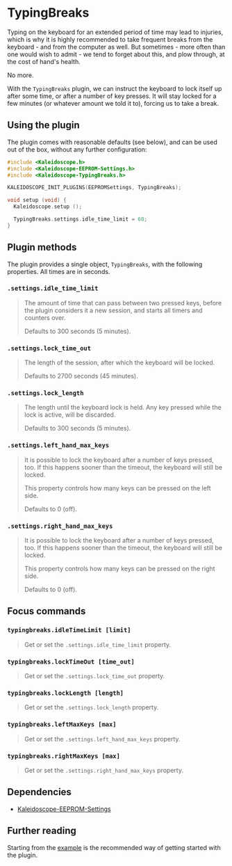 # TypingBreaks

Typing on the keyboard for an extended period of time may lead to injuries,
which is why it is highly recommended to take frequent breaks from the
keyboard - and from the computer as well. But sometimes - more often than one
would wish to admit - we tend to forget about this, and plow through, at the
cost of hand's health.

No more.

With the `TypingBreaks` plugin, we can instruct the keyboard to lock itself up
after some time, or after a number of key presses. It will stay locked for a few
minutes (or whatever amount we told it to), forcing us to take a break.

## Using the plugin

The plugin comes with reasonable defaults (see below), and can be used out of
the box, without any further configuration:

```c++
#include <Kaleidoscope.h>
#include <Kaleidoscope-EEPROM-Settings.h>
#include <Kaleidoscope-TypingBreaks.h>

KALEIDOSCOPE_INIT_PLUGINS(EEPROMSettings, TypingBreaks);

void setup (void) {
  Kaleidoscope.setup ();

  TypingBreaks.settings.idle_time_limit = 60;
}
```

## Plugin methods

The plugin provides a single object, `TypingBreaks`, with the following
properties. All times are in seconds.

### `.settings.idle_time_limit`

> The amount of time that can pass between two pressed keys, before the plugin
> considers it a new session, and starts all timers and counters over.
>
> Defaults to 300 seconds (5 minutes).

### `.settings.lock_time_out`

> The length of the session, after which the keyboard will be locked.
>
> Defaults to 2700 seconds (45 minutes).

### `.settings.lock_length`

> The length until the keyboard lock is held. Any key pressed while the lock is
> active, will be discarded.
>
> Defaults to 300 seconds (5 minutes).

### `.settings.left_hand_max_keys`

> It is possible to lock the keyboard after a number of keys pressed, too. If
> this happens sooner than the timeout, the keyboard will still be locked.
>
> This property controls how many keys can be pressed on the left side.
>
> Defaults to 0 (off).

### `.settings.right_hand_max_keys`

> It is possible to lock the keyboard after a number of keys pressed, too. If
> this happens sooner than the timeout, the keyboard will still be locked.
>
> This property controls how many keys can be pressed on the right side.
>
> Defaults to 0 (off).

## Focus commands

### `typingbreaks.idleTimeLimit [limit]`

> Get or set the `.settings.idle_time_limit` property.

### `typingbreaks.lockTimeOut [time_out]`

> Get or set the `.settings.lock_time_out` property.

### `typingbreaks.lockLength [length]`

> Get or set the `.settings.lock_length` property.

### `typingbreaks.leftMaxKeys [max]`

> Get or set the `.settings.left_hand_max_keys` property.

### `typingbreaks.rightMaxKeys [max]`

> Get or set the `.settings.right_hand_max_keys` property.

## Dependencies

* [Kaleidoscope-EEPROM-Settings](EEPROM-Settings.md)

## Further reading

Starting from the [example][plugin:example] is the recommended way of getting
started with the plugin.

 [plugin:example]: ../../examples/Features/TypingBreaks/TypingBreaks.ino
